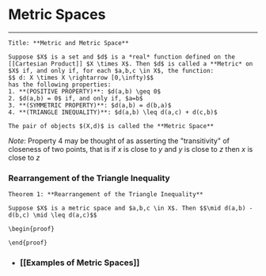 # Metric Spaces
---

```ad-Definition
Title: **Metric and Metric Space**

Suppose $X$ is a set and $d$ is a *real* function defined on the [[Cartesian Product]] $X \times X$. Then $d$ is called a **Metric* on $X$ if, and only if, for each $a,b,c \in X$, the function:
$$ d: X \times X \rightarrow [0,\infty)$$
has the following properties:
1. **(POSITIVE PROPERTY)**: $d(a,b) \geq 0$ 
2. $d(a,b) = 0$ if, and only if, $a=b$
3. **(SYMMETRIC PROPERTY)**: $d(a,b) = d(b,a)$
4. **(TRIANGLE INEQUALITY)**: $d(a,b) \leq d(a,c) + d(c,b)$

The pair of objects $(X,d)$ is called the **Metric Space**
```


*Note*: Property 4 may be thought of as asserting the "transitivity" of closeness of two points, that is if $x$ is close to $y$ and $y$ is close to $z$ then $x$ is close to $z$

### Rearrangement of the Triangle Inequality

```ad-Theorem
Theorem 1: **Rearrangement of the Triangle Inequality**

Suppose $X$ is a metric space and $a,b,c \in X$. Then $$\mid d(a,b) - d(b,c) \mid \leq d(a,c)$$
```

`\begin{proof}`

`\end{proof}`


- ### [[Examples of Metric Spaces]]



